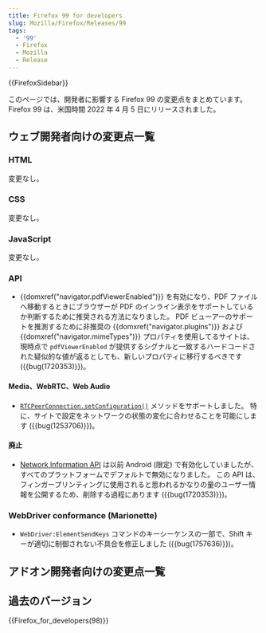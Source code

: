 ```yaml
---
title: Firefox 99 for developers
slug: Mozilla/Firefox/Releases/99
tags:
  - '99'
  - Firefox
  - Mozilla
  - Release
---
```

{{FirefoxSidebar}}

このページでは、開発者に影響する Firefox 99 の変更点をまとめています。Firefox 99 は、米国時間 2022 年 4 月 5 日にリリースされました。

## ウェブ開発者向けの変更点一覧

### HTML

変更なし。

### CSS

変更なし。

### JavaScript

変更なし。

### API

- {{domxref("navigator.pdfViewerEnabled")}} を有効になり、PDF ファイルへ移動するときにブラウザーが PDF のインライン表示をサポートしているか判断するために推奨される方法になりました。
  PDF ビューアーのサポートを推測するために非推奨の {{domxref("navigator.plugins")}} および {{domxref("navigator.mimeTypes")}} プロパティを使用してるサイトは、現時点で `pdfViewerEnabled` が提供するシグナルと一致するハードコードされた疑似的な値が返るとしても、新しいプロパティに移行するべきです ({{bug(1720353)}})。

#### Media、WebRTC、Web Audio

- [`RTCPeerConnection.setConfiguration()`](/ja/docs/Web/API/RTCPeerConnection/setConfiguration) メソッドをサポートしました。
  特に、サイトで設定をネットワークの状態の変化に合わせることを可能にします ({{bug(1253706)}})。

#### 廃止

- [Network Information API](/ja/docs/Web/API/Network_Information_API) は以前 Android (限定) で有効化していましたが、すべてのプラットフォームでデフォルトで無効になりました。
  この API は、フィンガープリンティングに使用されると思われるかなりの量のユーザー情報を公開するため、削除する過程にあります 
  ({{bug(1720353)}})。


### WebDriver conformance (Marionette)

- `WebDriver:ElementSendKeys` コマンドのキーシーケンスの一部で、Shift キーが適切に制御されない不具合を修正しました ({{bug(1757636)}})。

## アドオン開発者向けの変更点一覧


## 過去のバージョン

{{Firefox_for_developers(98)}}
